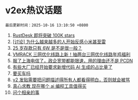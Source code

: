 # v2ex热议话题

`最后更新时间：2025-10-16 13:10:50 +0800`

1. [RustDesk 即将突破 100K stars](https://www.v2ex.com/t/1165782)
1. [[讨论] 为什么越来越多的人开始反感小米甚至雷](https://www.v2ex.com/t/1165864)
1. [25 岁存款只有 6W 是不是很一般？](https://www.v2ex.com/t/1166005)
1. [VMRACK 三网优化线路上新！抽两台三网优化线路年鸡福利](https://www.v2ex.com/t/1165659)
1. [服了上海电信了，政企宽带都能限速，用的理由还不是 PCDN](https://www.v2ex.com/t/1165717)
1. [有些大厂已经开始要求新增代码 AI 生成的占比量了](https://www.v2ex.com/t/1165999)
1. [要买车吗](https://www.v2ex.com/t/1165675)
1. [v2 发贴需要把问题描述得所有人都看得明白，否则就会被骂](https://www.v2ex.com/t/1166035)
1. [真心求教 现在哪个 ai 编程工具值得买](https://www.v2ex.com/t/1165997)
1. [问个相亲的事](https://www.v2ex.com/t/1165850)

